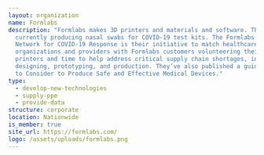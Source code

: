 ```yaml
---
layout: organization
name: Formlabs
description: "Formlabs makes 3D printers and materials and software. They’re
  currently producing nasal swabs for COVID-19 test kits. The Formlabs Support
  Network for COVID-19 Response is their initiative to match healthcare
  organizations and providers with Formlabs customers volunteering their
  printers and time to help address critical supply chain shortages, including
  designing, prototyping, and production. They’ve also published a guide: Things
  to Consider to Produce Safe and Effective Medical Devices."
type:
  - develop-new-technologies
  - supply-ppe
  - provide-data
structure: corporate
location: Nationwide
is_member: true
site_url: https://formlabs.com/
logo: /assets/uploads/formlabs.png
---
```

